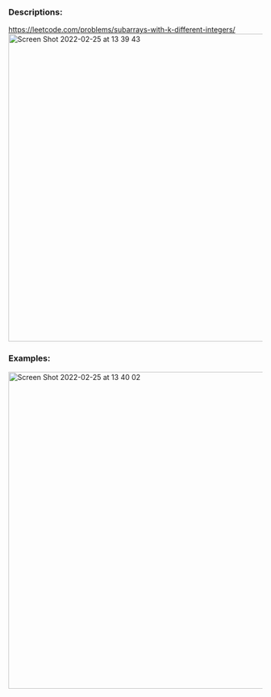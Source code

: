 ### Descriptions:
https://leetcode.com/problems/subarrays-with-k-different-integers/
<img width="609" alt="Screen Shot 2022-02-25 at 13 39 43" src="https://user-images.githubusercontent.com/49216429/155769843-a785913d-15d1-447e-bd36-37c835822d0e.png">

### Examples:
<img width="627" alt="Screen Shot 2022-02-25 at 13 40 02" src="https://user-images.githubusercontent.com/49216429/155769885-0ec29148-3b34-452e-8c10-45defa3d827a.png">
